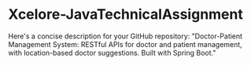 # Xcelore-JavaTechnicalAssignment
 Here's a concise description for your GitHub repository:  "Doctor-Patient Management System: RESTful APIs for doctor and patient management, with location-based doctor suggestions. Built with Spring Boot."
